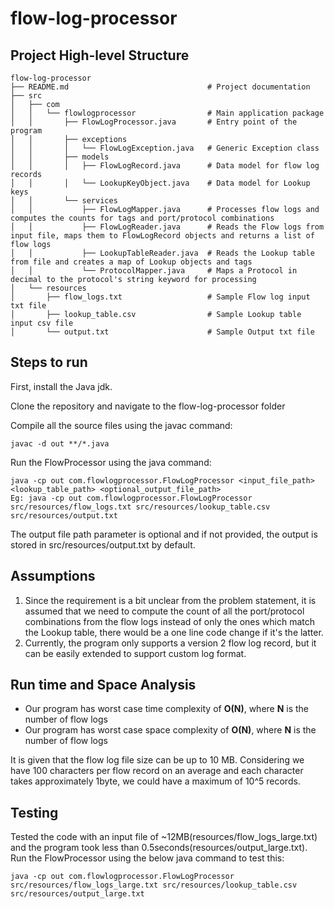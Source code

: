 # flow-log-processor
## Project High-level Structure
```
flow-log-processor
├── README.md                               # Project documentation                                  
├── src
│   ├── com
│   │   └── flowlogprocessor                # Main application package
│   │       ├── FlowLogProcessor.java       # Entry point of the program
│   │       ├── exceptions                  
│   │       │   └── FlowLogException.java   # Generic Exception class
│   │       ├── models                      
│   │       │   ├── FlowLogRecord.java      # Data model for flow log records
│   │       │   └── LookupKeyObject.java    # Data model for Lookup keys
│   │       └── services                    
│   │           ├── FlowLogMapper.java      # Processes flow logs and computes the counts for tags and port/protocol combinations
│   │           ├── FlowLogReader.java      # Reads the Flow logs from input file, maps them to FlowLogRecord objects and returns a list of flow logs
│   │           ├── LookupTableReader.java  # Reads the Lookup table from file and creates a map of Lookup objects and tags
│   │           └── ProtocolMapper.java     # Maps a Protocol in decimal to the protocol's string keyword for processing
│   └── resources
│       ├── flow_logs.txt                   # Sample Flow log input txt file
│       ├── lookup_table.csv                # Sample Lookup table input csv file
│       └── output.txt                      # Sample Output txt file
```
## Steps to run
First, install the Java jdk.

Clone the repository and navigate to the flow-log-processor folder

Compile all the source files using the javac command:
```
javac -d out **/*.java
```
Run the FlowProcessor using the java command:
```
java -cp out com.flowlogprocessor.FlowLogProcessor <input_file_path> <lookup_table_path> <optional_output_file_path>
Eg: java -cp out com.flowlogprocessor.FlowLogProcessor src/resources/flow_logs.txt src/resources/lookup_table.csv src/resources/output.txt
```
The output file path parameter is optional and if not provided, the output is stored in src/resources/output.txt by default.

## Assumptions
1. Since the requirement is a bit unclear from the problem statement, it is assumed that we need to compute the count of all the port/protocol combinations from the flow logs instead of only the ones which match the Lookup table, there would be a one line code change if it's the latter.
2. Currently, the program only supports a version 2 flow log record, but it can be easily extended to support custom log format.

## Run time and Space Analysis
- Our program has worst case time complexity of **O(N)**, where **N** is the number of flow logs
- Our program has worst case space complexity of **O(N)**, where **N** is the number of flow logs

It is given that the flow log file size can be up to 10 MB. Considering we have 100 characters per flow record on an average and each character takes approximately 1byte, we could have a maximum of 10^5 records.

## Testing
Tested the code with an input file of ~12MB(resources/flow_logs_large.txt) and the program took less than 0.5seconds(resources/output_large.txt).
Run the FlowProcessor using the below java command to test this:
```
java -cp out com.flowlogprocessor.FlowLogProcessor src/resources/flow_logs_large.txt src/resources/lookup_table.csv src/resources/output_large.txt
```